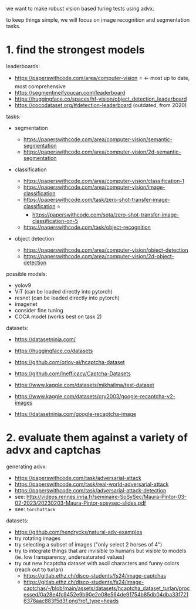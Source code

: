 we want to make robust vision based turing tests using advx.

to keep things simple, we will focus on image recognition and segmentation tasks.

# 1. find the strongest models

leaderboards:

- https://paperswithcode.com/area/computer-vision ⭐️ ← most up to date, most comprehensive
- https://segmentmeifyoucan.com/leaderboard
- https://huggingface.co/spaces/hf-vision/object_detection_leaderboard 
- https://cocodataset.org/#detection-leaderboard (outdated, from 2020)

tasks:

- segmentation

    - https://paperswithcode.com/area/computer-vision/semantic-segmentation
    - https://paperswithcode.com/area/computer-vision/2d-semantic-segmentation

- classification
    
    - https://paperswithcode.com/area/computer-vision/classification-1
    - https://paperswithcode.com/area/computer-vision/image-classification
    - https://paperswithcode.com/task/zero-shot-transfer-image-classification ⭐️
        - https://paperswithcode.com/sota/zero-shot-transfer-image-classification-on-5
    - https://paperswithcode.com/task/object-recognition

- object detection
    
    - https://paperswithcode.com/area/computer-vision/object-detection
    - https://paperswithcode.com/area/computer-vision/2d-object-detection








possible models:

- yolov9
- ViT (can be loaded directly into pytorch)
- resnet (can be loaded directly into pytorch)
- imagenet
- consider fine tuning
- COCA model (works best on task 2)

datasets:

- https://datasetninja.com/
- https://huggingface.co/datasets

- https://github.com/orlov-ai/hcaptcha-dataset
- https://github.com/Inefficacy/Captcha-Datasets
- https://www.kaggle.com/datasets/mikhailma/test-dataset
- https://www.kaggle.com/datasets/cry2003/google-recaptcha-v2-images
- https://datasetninja.com/google-recaptcha-image



# 2. evaluate them against a variety of advx and captchas

generating advx:

- https://paperswithcode.com/task/adversarial-attack
- https://paperswithcode.com/task/real-world-adversarial-attack
- https://paperswithcode.com/task/adversarial-attack-detection
- see: http://videos.rennes.inria.fr/seminaire-SoSySec/Maura-Pintor-03-02-2023/20230203-Maura-Pintor-sosysec-slides.pdf
- see: `torchattack`

datasets:

- https://github.com/hendrycks/natural-adv-examples
- try rotating images
- try selecting a subset of images ("only select 2 horses of 4")
- try to integrate things that are invisible to humans but visible to models (ie. low transparency, undersaturated values)
- try out new hcaptcha dataset with ascii characters and funny colors (reach out to turlan)
    - https://gitlab.ethz.ch/disco-students/fs24/image-captchas
    - https://gitlab.ethz.ch/disco-students/fs24/image-captchas/-/blob/main/assets/datasets/hcaptcha_dataset_turlan/processed/0a28e4fc9452e9b90e2e08e564de91754b85db04dba33f7216378aac883f5d3f.png?ref_type=heads
